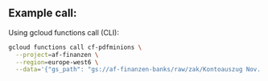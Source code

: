 ## Example call:
Using gcloud functions call (CLI):
```Bash
gcloud functions call cf-pdfminions \
  --project=af-finanzen \
  --region=europe-west6 \
  --data='{"gs_path": "gs://af-finanzen-banks/raw/zak/Kontoauszug Nov. 2024.pdf"}'
```